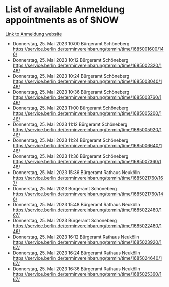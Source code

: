 # List of available Anmeldung appointments as of $NOW
[Link to Anmeldung website](https://service.berlin.de/terminvereinbarung/termin/tag.php?termin=1&anliegen[]=120686&dienstleisterlist=122210,122217,327316,122219,327312,122227,327314,122231,327346,122243,327348,122254,122252,329742,122260,329745,122262,329748,122271,327278,122273,327274,122277,327276,330436,122280,327294,122282,327290,122284,327292,122291,327270,122285,327266,122286,327264,122296,327268,150230,329760,122297,327286,122294,327284,122312,329763,122314,329775,122304,327330,122311,327334,122309,327332,317869,122281,327352,122279,329772,122283,122276,327324,122274,327326,122267,329766,122246,327318,122251,327320,122257,327322,122208,327298,122226,327300&herkunft=http%3A%2F%2Fservice.berlin.de%2Fdienstleistung%2F120686%2F)
- Donnerstag, 25. Mai 2023 10:00 Bürgeramt Schöneberg https://service.berlin.de/terminvereinbarung/termin/time/1685001600/146/
- Donnerstag, 25. Mai 2023 10:12 Bürgeramt Schöneberg https://service.berlin.de/terminvereinbarung/termin/time/1685002320/146/
- Donnerstag, 25. Mai 2023 10:24 Bürgeramt Schöneberg https://service.berlin.de/terminvereinbarung/termin/time/1685003040/146/
- Donnerstag, 25. Mai 2023 10:36 Bürgeramt Schöneberg https://service.berlin.de/terminvereinbarung/termin/time/1685003760/146/
- Donnerstag, 25. Mai 2023 11:00 Bürgeramt Schöneberg https://service.berlin.de/terminvereinbarung/termin/time/1685005200/146/
- Donnerstag, 25. Mai 2023 11:12 Bürgeramt Schöneberg https://service.berlin.de/terminvereinbarung/termin/time/1685005920/146/
- Donnerstag, 25. Mai 2023 11:24 Bürgeramt Schöneberg https://service.berlin.de/terminvereinbarung/termin/time/1685006640/146/
- Donnerstag, 25. Mai 2023 11:36 Bürgeramt Schöneberg https://service.berlin.de/terminvereinbarung/termin/time/1685007360/146/
- Donnerstag, 25. Mai 2023 15:36 Bürgeramt Rathaus Neukölln https://service.berlin.de/terminvereinbarung/termin/time/1685021760/167/
- Donnerstag, 25. Mai 2023  Bürgeramt Schöneberg https://service.berlin.de/terminvereinbarung/termin/time/1685021760/146/
- Donnerstag, 25. Mai 2023 15:48 Bürgeramt Rathaus Neukölln https://service.berlin.de/terminvereinbarung/termin/time/1685022480/167/
- Donnerstag, 25. Mai 2023  Bürgeramt Schöneberg https://service.berlin.de/terminvereinbarung/termin/time/1685022480/146/
- Donnerstag, 25. Mai 2023 16:12 Bürgeramt Rathaus Neukölln https://service.berlin.de/terminvereinbarung/termin/time/1685023920/167/
- Donnerstag, 25. Mai 2023 16:24 Bürgeramt Rathaus Neukölln https://service.berlin.de/terminvereinbarung/termin/time/1685024640/167/
- Donnerstag, 25. Mai 2023 16:36 Bürgeramt Rathaus Neukölln https://service.berlin.de/terminvereinbarung/termin/time/1685025360/167/
